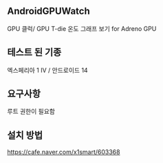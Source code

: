 ## AndroidGPUWatch
GPU 클럭/ GPU T-die 온도 그래프 보기 for Adreno GPU    
## 테스트 된 기종   
엑스페리아 1 IV / 안드로이드 14   
## 요구사항
루트 권한이 필요함   
## 설치 방법   
https://cafe.naver.com/x1smart/603368
